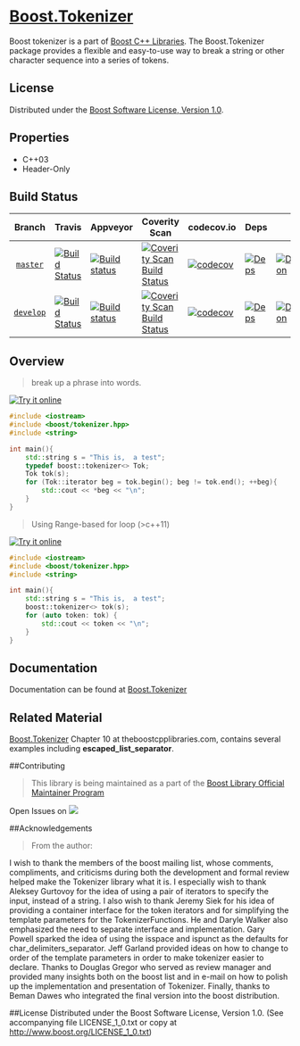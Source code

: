 


# [Boost.Tokenizer](http://boost.org/libs/tokenizer)



Boost tokenizer is a part of [Boost C++ Libraries](http://github.com/boostorg).  The Boost.Tokenizer package provides a flexible and easy-to-use way to break a string or other character sequence into a series of tokens.

## License

Distributed under the [Boost Software License, Version 1.0](http://www.boost.org/LICENSE_1_0.txt).

## Properties

* C++03
* Header-Only

## Build Status

Branch          | Travis | Appveyor | Coverity Scan | codecov.io | Deps | Docs | Tests |
:-------------: | ------ | -------- | ------------- | ---------- | ---- | ---- | ----- |
[`master`](https://github.com/boostorg/statechart/tree/master) | [![Build Status](https://travis-ci.org/boostorg/statechart.svg?branch=master)](https://travis-ci.org/boostorg/statechart) | [![Build status](https://ci.appveyor.com/api/projects/status/nuihr6s92fjb9gwy/branch/master?svg=true)](https://ci.appveyor.com/project/maintainer/statechart-xyzzy/branch/master) | [![Coverity Scan Build Status](https://scan.coverity.com/projects/13982/badge.svg)](https://scan.coverity.com/projects/boostorg-statechart) | [![codecov](https://codecov.io/gh/boostorg/statechart/branch/master/graph/badge.svg)](https://codecov.io/gh/boostorg/statechart/branch/master)| [![Deps](https://img.shields.io/badge/deps-master-brightgreen.svg)](https://pdimov.github.io/boostdep-report/master/statechart.html) | [![Documentation](https://img.shields.io/badge/docs-master-brightgreen.svg)](http://www.boost.org/doc/libs/master/doc/html/statechart.html) | [![Enter the Matrix](https://img.shields.io/badge/matrix-master-brightgreen.svg)](http://www.boost.org/development/tests/master/developer/statechart.html)
[`develop`](https://github.com/boostorg/statechart/tree/develop) | [![Build Status](https://travis-ci.org/boostorg/statechart.svg?branch=develop)](https://travis-ci.org/boostorg/statechart) | [![Build status](https://ci.appveyor.com/api/projects/status/nuihr6s92fjb9gwy/branch/develop?svg=true)](https://ci.appveyor.com/project/maintainer/statechart-xyzzy/branch/develop) | [![Coverity Scan Build Status](https://scan.coverity.com/projects/13982/badge.svg)](https://scan.coverity.com/projects/boostorg-statechart) | [![codecov](https://codecov.io/gh/boostorg/statechart/branch/develop/graph/badge.svg)](https://codecov.io/gh/boostorg/statechart/branch/develop) | [![Deps](https://img.shields.io/badge/deps-develop-brightgreen.svg)](https://pdimov.github.io/boostdep-report/develop/statechart.html) | [![Documentation](https://img.shields.io/badge/docs-develop-brightgreen.svg)](http://www.boost.org/doc/libs/develop/doc/html/statechart.html) | [![Enter the Matrix](https://img.shields.io/badge/matrix-develop-brightgreen.svg)](http://www.boost.org/development/tests/develop/developer/statechart.html)


## Overview


> break up a phrase into words.

 <a target="_blank" href="http://melpon.org/wandbox/permlink/kZeKmQAtqDlpn8if">![Try it online][badge.wandbox]</a>

```c++
#include <iostream>
#include <boost/tokenizer.hpp>
#include <string>

int main(){
    std::string s = "This is,  a test";
    typedef boost::tokenizer<> Tok;
    Tok tok(s);
    for (Tok::iterator beg = tok.begin(); beg != tok.end(); ++beg){
        std::cout << *beg << "\n";
    }
}

```

> Using Range-based for loop (>c++11)

 <a target="_blank" href="http://melpon.org/wandbox/permlink/z94YLs8PdYSh7rXz">![Try it online][badge.wandbox]</a>
```c++
#include <iostream>
#include <boost/tokenizer.hpp>
#include <string>

int main(){
    std::string s = "This is,  a test";
    boost::tokenizer<> tok(s);
    for (auto token: tok) {
        std::cout << token << "\n";
    }
}
```

## Documentation

Documentation can be found at [Boost.Tokenizer](http://boost.org/libs/tokenizer)

## Related Material
[Boost.Tokenizer](http://theboostcpplibraries.com/boost.tokenizer) Chapter 10 at theboostcpplibraries.com, contains several examples including **escaped_list_separator**.

##Contributing

>This library is being maintained as a part of the [Boost Library Official Maintainer Program](http://beta.boost.org/community/official_library_maintainer_program.html)


Open Issues on <a target="_blank" href="https://svn.boost.org/trac/boost/query?status=assigned&status=new&status=reopened&component=tokenizer&col=id&col=summary&col=status&col=owner&col=type&col=milestone&order=priority">![][badge.trac]</a>



##Acknowledgements
>From the author:
>
I wish to thank the members of the boost mailing list, whose comments, compliments, and criticisms during both the development and formal review helped make the Tokenizer library what it is. I especially wish to thank Aleksey Gurtovoy for the idea of using a pair of iterators to specify the input, instead of a string. I also wish to thank Jeremy Siek for his idea of providing a container interface for the token iterators and for simplifying the template parameters for the TokenizerFunctions. He and Daryle Walker also emphasized the need to separate interface and implementation. Gary Powell sparked the idea of using the isspace and ispunct as the defaults for char_delimiters_separator. Jeff Garland provided ideas on how to change to order of the template parameters in order to make tokenizer easier to declare. Thanks to Douglas Gregor who served as review manager and provided many insights both on the boost list and in e-mail on how to polish up the implementation and presentation of Tokenizer. Finally, thanks to Beman Dawes who integrated the final version into the boost distribution.

##License
Distributed under the Boost Software License, Version 1.0. (See accompanying file LICENSE_1_0.txt or copy at http://www.boost.org/LICENSE_1_0.txt)


[badge.Wandbox]: https://img.shields.io/badge/try%20it-online-blue.svg
[badge.Trac]:https://svn.boost.org/htdocs/common/trac_logo_mini.png

